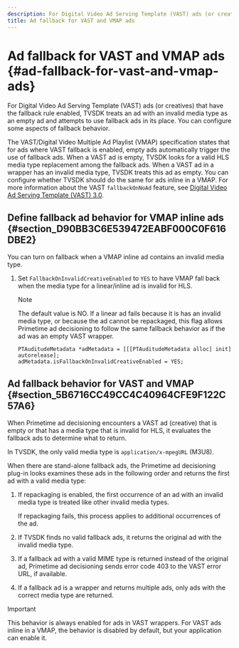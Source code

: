```yaml
---
description: For Digital Video Ad Serving Template (VAST) ads (or creatives) that have the fallback rule enabled, TVSDK treats an ad with an invalid media type as an empty ad and attempts to use fallback ads in its place. You can configure some aspects of fallback behavior.
title: Ad fallback for VAST and VMAP ads
---
```


# Ad fallback for VAST and VMAP ads {#ad-fallback-for-vast-and-vmap-ads}

For Digital Video Ad Serving Template (VAST) ads (or creatives) that have the fallback rule enabled, TVSDK treats an ad with an invalid media type as an empty ad and attempts to use fallback ads in its place. You can configure some aspects of fallback behavior.

The VAST/Digital Video Multiple Ad Playlist (VMAP) specification states that for ads where VAST fallback is enabled, empty ads automatically trigger the use of fallback ads. When a VAST ad is empty, TVSDK looks for a valid HLS media type replacement among the fallback ads. When a VAST ad in a wrapper has an invalid media type, TVSDK treats this ad as empty. You can configure whether TVSDK should do the same for ads inline in a VMAP. For more information about the VAST `fallbackOnNoAd` feature, see [Digital Video Ad Serving Template (VAST) 3.0](https://www.iab.net/guidelines/508676/digitalvideo/vsuite/vast).

## Define fallback ad behavior for VMAP inline ads {#section_D90BB3C6E539472EABF000C0F616DBE2}

You can turn on fallback when a VMAP inline ad contains an invalid media type.

1. Set `FallbackOnInvalidCreativeEnabled` to `YES` to have VMAP fall back when the media type for a linear/inline ad is invalid for HLS. 

   >[!NOTE]
   >
   >The default value is NO. If a linear ad fails because it is has an invalid media type, or because the ad cannot be repackaged, this flag allows Primetime ad decisioning to follow the same fallback behavior as if the ad was an empty VAST wrapper.

   ```
   PTAuditudeMetadata *adMetadata = [[[PTAuditudeMetadata alloc] init] autorelease]; 
   adMetadata.isFallbackOnInvalidCreativeEnabled = YES;
   ```

## Ad fallback behavior for VAST and VMAP {#section_5B6716CC49CC4C40964CFE9F122C57A6}

When Primetime ad decisioning encounters a VAST ad (creative) that is empty or that has a media type that is invalid for HLS, it evaluates the fallback ads to determine what to return.

In TVSDK, the only valid media type is `application/x-mpegURL` (M3U8).

When there are stand-alone fallback ads, the Primetime ad decisioning plug-in looks examines these ads in the following order and returns the first ad with a valid media type:

1. If repackaging is enabled, the first occurrence of an ad with an invalid media type is treated like other invalid media types.

   If repackaging fails, this process applies to additional occurrences of the ad. 
1. If TVSDK finds no valid fallback ads, it returns the original ad with the invalid media type. 
1. If a fallback ad with a valid MIME type is returned instead of the original ad, Primetime ad decisioning sends error code 403 to the VAST error URL, if available. 
1. If a fallback ad is a wrapper and returns multiple ads, only ads with the correct media type are returned.

>[!IMPORTANT]
>
>This behavior is always enabled for ads in VAST wrappers. For VAST ads inline in a VMAP, the behavior is disabled by default, but your application can enable it.

